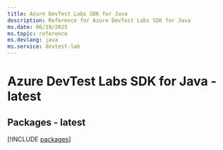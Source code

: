 ```yaml
---
title: Azure DevTest Labs SDK for Java
description: Reference for Azure DevTest Labs SDK for Java
ms.date: 06/19/2025
ms.topic: reference
ms.devlang: java
ms.service: devtest-lab
---
```

# Azure DevTest Labs SDK for Java - latest
## Packages - latest
[!INCLUDE [packages](devtest-labs-index.md)]